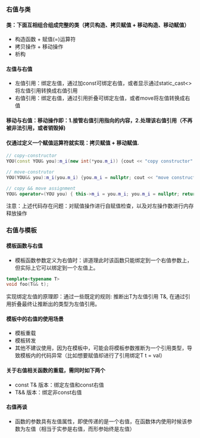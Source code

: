 
### 右值与类
#### 类：下面互相组合组成完整的类（拷贝构造、拷贝赋值 + 移动构造、移动赋值）
  - 构造函数 + 赋值(=)运算符
  - 拷贝操作 + 移动操作
  - 析构

#### 左值与右值
  - 左值引用：绑定左值，通过加const可绑定右值，或者显示通过static_cast<>将左值引用转换成右值引用
  - 右值引用：绑定右值，通过引用折叠可绑定左值，或者move将左值转换成右值 

#### 移动与右值：移动操作即：1.接管右值引用指向的内容，2.处理该右值引用（不再被非法引用，或者销毁掉)

#### 仅通过定义一个赋值运算符就实现：拷贝赋值 + 移动赋值.

  ```c++
  // copy-constructor
  YOU(const YOU& you):m_i(new int(*you.m_i)) {cout << "copy constructor" << endl;}

  // move-construtor
  YOU(YOU&& you):m_i(you.m_i) {you.m_i = nullptr; cout << "move constructor" << endl;}

  // copy && move assignment
  YOU& operator=(YOU you) { this->m_i = you.m_i; you.m_i = nullptr; return *this;}
  ```
  注意：上述代码存在问题：对赋值操作进行自赋值检查，以及对左操作数进行内存释放操作

### 右值与模板
#### 模板函数与右值
  - 模板函数参数定义为右值时：讲道理此时该函数只能绑定到一个右值参数上，但实际上它可以绑定到一个左值上。
  ```c++
  template<typename T>
  void foo(T&& t);
  ```
  实现绑定左值的原理即：通过一些既定的规则: 推断出T为左值引用 T&, 在通过引用折叠最终让推断出的类型为左值引用。
  
#### 模板中的右值的使用场景
  - 模板重载
  - 模板转发
  - 其他不建议使用，因为在模板中，可能会将模板参数推断为一个引用类型，导致模板内的代码异常（比如想要赋值却进行了引用绑定T t = val）

#### 关于右值相关函数的重载，需同时如下两个
  - const T& 版本：绑定左值和const右值
  - T&& 版本：绑定非const右值

#### 右值再谈
  - 函数的参数具有左值属性，即使传递的是一个右值，在函数体内使用时候该参数为左值（相当于实参是右值，而形参始终是左值）
